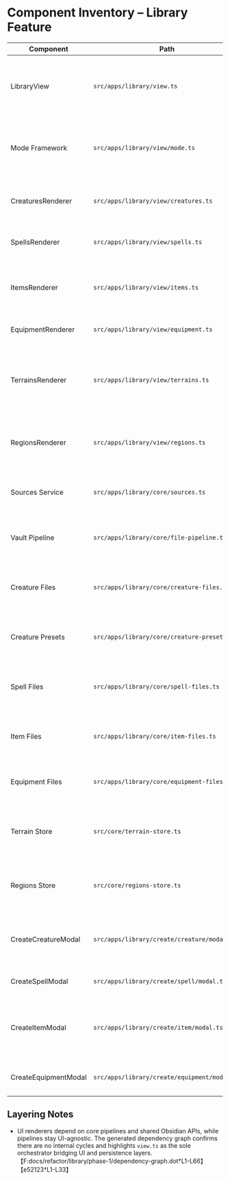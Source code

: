 # Component Inventory – Library Feature

| Component | Path | Purpose | Public API | Key Dependencies |
| --- | --- | --- | --- | --- |
| LibraryView | `src/apps/library/view.ts` | Obsidian `ItemView` shell that initialises data sources, renders search/header UI and activates mode renderers. | `LIBRARY_COPY`, `VIEW_LIBRARY`, `LibraryView`, `openLibrary()` | Mode renderers, `ensureLibrarySources`, `describeLibrarySource`. 【F:src/apps/library/view.ts†L1-L169】 |
| Mode Framework | `src/apps/library/view/mode.ts` | Defines `Mode` union, scoring helper and lifecycle contract plus `BaseModeRenderer` cleanup helpers. | `Mode`, `ModeRenderer`, `scoreName()`, `BaseModeRenderer` | Obsidian `App`, library source ids. 【F:src/apps/library/view/mode.ts†L1-L53】 |
| CreaturesRenderer | `src/apps/library/view/creatures.ts` | Lists creature files with filter/sort UI, opens editors and handles creation. | `CreaturesRenderer` | `BaseModeRenderer`, creature file pipeline, presets, creature modal. 【F:src/apps/library/view/creatures.ts†L1-L249】 |
| SpellsRenderer | `src/apps/library/view/spells.ts` | Lists spell files and delegates creation to spell modal. | `SpellsRenderer` | `BaseModeRenderer`, spell file pipeline, spell modal. 【F:src/apps/library/view/spells.ts†L1-L46】 |
| ItemsRenderer | `src/apps/library/view/items.ts` | Lists magic item files, imports existing files into modal editor, writes back updates. | `ItemsRenderer` | `BaseModeRenderer`, item file pipeline, item modal, dynamic `itemToMarkdown` import. 【F:src/apps/library/view/items.ts†L1-L121】 |
| EquipmentRenderer | `src/apps/library/view/equipment.ts` | Lists equipment files with import/edit flow. | `EquipmentRenderer` | `BaseModeRenderer`, equipment pipeline, equipment modal, dynamic `equipmentToMarkdown` import. 【F:src/apps/library/view/equipment.ts†L1-L118】 |
| TerrainsRenderer | `src/apps/library/view/terrains.ts` | Manages terrain list with debounced persistence, ensures placeholder entry and watcher refresh. | `TerrainsRenderer` | `BaseModeRenderer`, terrain store (`ensure/load/save/watch`). 【F:src/apps/library/view/terrains.ts†L1-L162】 |
| RegionsRenderer | `src/apps/library/view/regions.ts` | Manages regions tied to terrains with debounce saving and cross-store watchers. | `RegionsRenderer` | `BaseModeRenderer`, `enhanceSelectToSearch`, region/terrain stores. 【F:src/apps/library/view/regions.ts†L1-L168】 |
| Sources Service | `src/apps/library/core/sources.ts` | Central registry for library sources with ensure/describe helpers. | `LibrarySourceId`, `LIBRARY_SOURCE_IDS`, `ensureLibrarySource(s)`, `describeLibrarySource()` | Category pipelines, terrain/region stores. 【F:src/apps/library/core/sources.ts†L1-L52】 |
| Vault Pipeline | `src/apps/library/core/file-pipeline.ts` | Generic helper to ensure directories, list, watch and create vault files. | `sanitizeVaultFileName()`, `createVaultFilePipeline()` returning `{ensure,list,watch,create}` | Obsidian vault API. 【F:src/apps/library/core/file-pipeline.ts†L1-L88】 |
| Creature Files | `src/apps/library/core/creature-files.ts` | Defines statblock schema, helpers and Markdown serializer using generic pipeline. | `StatblockData` types, `ensureCreatureDir`, `listCreatureFiles`, `watchCreatureDir`, `createCreatureFile`, `statblockToMarkdown()` etc. | `createVaultFilePipeline`, statblock helpers. 【F:src/apps/library/core/creature-files.ts†L1-L146】 |
| Creature Presets | `src/apps/library/core/creature-presets.ts` | Loads preset statblocks from vault, migrates legacy spellcasting data. | `PRESETS_DIR`, `ensurePresetDir`, `listPresetFiles`, `watchPresetDir`, `loadCreaturePreset()` | Preset pipeline, `spellcastingDataToEntry`. 【F:src/apps/library/core/creature-presets.ts†L1-L118】 |
| Spell Files | `src/apps/library/core/spell-files.ts` | Spell data schema, Markdown serialiser and pipeline wrappers. | `SpellData`, `ensureSpellDir`, `listSpellFiles`, `watchSpellDir`, `createSpellFile`, `spellToMarkdown()` | `createVaultFilePipeline`. 【F:src/apps/library/core/spell-files.ts†L1-L43】 |
| Item Files | `src/apps/library/core/item-files.ts` | Detailed magic item schema with JSON fields and Markdown serialiser/pipeline. | `ItemData`, `ensureItemDir`, `listItemFiles`, `watchItemDir`, `itemToMarkdown()` | `createVaultFilePipeline`. 【F:src/apps/library/core/item-files.ts†L1-L77】 |
| Equipment Files | `src/apps/library/core/equipment-files.ts` | Equipment schema & serializer with pipeline wrappers. | `EquipmentData`, `ensureEquipmentDir`, `listEquipmentFiles`, `watchEquipmentDir`, `equipmentToMarkdown()` | `createVaultFilePipeline`. 【F:src/apps/library/core/equipment-files.ts†L1-L80】 |
| Terrain Store | `src/core/terrain-store.ts` | Ensures terrain Markdown file, parses/serializes code block, debounced watcher. | `TERRAIN_FILE`, `ensureTerrainFile`, `parseTerrainBlock`, `stringifyTerrainBlock`, `loadTerrains`, `saveTerrains`, `watchTerrains()` | Obsidian vault + global terrain state. 【F:src/core/terrain-store.ts†L1-L94】 |
| Regions Store | `src/core/regions-store.ts` | Ensures regions file, parses/serializes list, debounced watcher with auto-restore. | `REGIONS_FILE`, `Region`, `ensureRegionsFile`, `parseRegionsBlock`, `stringifyRegionsBlock`, `loadRegions`, `saveRegions`, `watchRegions()` | Obsidian vault, Notice API. 【F:src/core/regions-store.ts†L1-L89】 |
| CreateCreatureModal | `src/apps/library/create/creature/modal.ts` | Multi-section creature editor coordinating navigation, validation and preset migration. | `CreateCreatureModal` | Creature sections, `spellcastingDataToEntry`, `listSpellFiles`. 【F:src/apps/library/create/creature/modal.ts†L1-L126】 |
| CreateSpellModal | `src/apps/library/create/spell/modal.ts` | Spell editor with scaling validation and token chips. | `CreateSpellModal` | `enhanceSelectToSearch`, `collectSpellScalingIssues`, token editor. 【F:src/apps/library/create/spell/modal.ts†L1-L98】 |
| CreateItemModal | `src/apps/library/create/item/modal.ts` | Magic item editor covering attunement, charges, JSON-backed properties and validation. | `CreateItemModal` | `enhanceSelectToSearch`, `collectItemValidationIssues`. 【F:src/apps/library/create/item/modal.ts†L1-L96】 |
| CreateEquipmentModal | `src/apps/library/create/equipment/modal.ts` | Equipment editor tailored per type with conditional sections. | `CreateEquipmentModal` | `enhanceSelectToSearch`, equipment schema. 【F:src/apps/library/create/equipment/modal.ts†L1-L82】 |

## Layering Notes
- UI renderers depend on core pipelines and shared Obsidian APIs, while pipelines stay UI-agnostic. The generated dependency graph confirms there are no internal cycles and highlights `view.ts` as the sole orchestrator bridging UI and persistence layers. 【F:docs/refactor/library/phase-1/dependency-graph.dot†L1-L66】【e52123†L1-L33】
